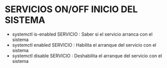 # SERVICIOS ON/OFF INICIO DEL SISTEMA

- systemctl is-enabled SERVICIO : Saber si el servicio arranca con el sistema
- systemctl enabled SERVICIO : Habilita el arranque del servicio con el sistema
- systemctl disable SERVICIO : Deshabilita el arranque del servicio con el sistema
